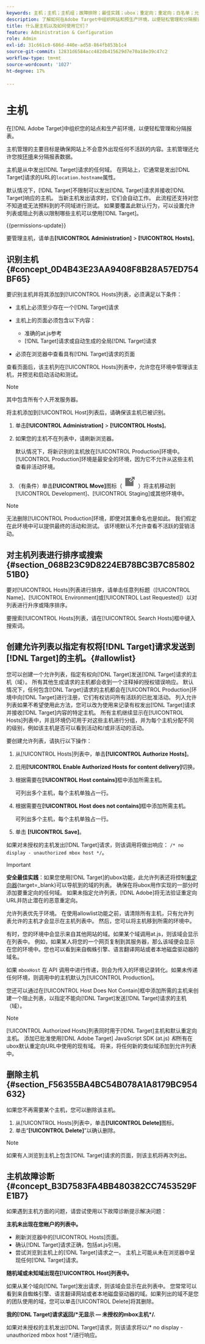 ```yaml
---
keywords: 主机；主机；主机组；故障排除；最佳实践；ubox；重定向；重定向；白名单；允许列表；黑名单；阻止列表
description: 了解如何在Adobe Target中组织网站和预生产环境，以便轻松管理和分隔报表。
title: 什么是主机以及如何使用它们？
feature: Administration & Configuration
role: Admin
exl-id: 31c661c0-686d-440e-ad58-864fb853b1c4
source-git-commit: 12831d6584acc482db415629d7e70a18e39c47c2
workflow-type: tm+mt
source-wordcount: '1027'
ht-degree: 17%

---
```


# 主机

在[!DNL Adobe Target]中组织您的站点和生产前环境，以便轻松管理和分隔报表。

主机管理的主要目标是确保网站上不会意外出现任何不活跃的内容。主机管理还允许您按[环境](/help/main/administrating-target/environments.md)来分隔报表数据。

主机是从中发出[!DNL Target]请求的任何域。 在网站上，它通常是发出[!DNL Target]请求的URL的`location.hostname`属性。

默认情况下，[!DNL Target]不限制可以发出[!DNL Target]请求并接收[!DNL Target]响应的主机。 当新主机发出请求时，它们会自动工作。 此流程还支持对您不知道或无法预料到的不同域进行测试。 如果要覆盖此默认行为，可以设置允许列表或阻止列表以限制哪些主机可以使用[!DNL Target]。

{{permissions-update}}

要管理主机，请单击&#x200B;**[!UICONTROL Administration]** > **[!UICONTROL Hosts]**。

## 识别主机 {#concept_0D4B43E23AA9408F8B28A57ED754BF65}

要识别主机并将其添加到[!UICONTROL Hosts]列表，必须满足以下条件：

* 主机上必须至少存在一个[!DNL Target]请求
* 主机上的页面必须包含以下内容：

   * 准确的at.js参考
   * [!DNL Target]请求或自动生成的全局[!DNL Target]请求

* 必须在浏览器中查看具有[!DNL Target]请求的页面

查看页面后，该主机列在[!UICONTROL Hosts]列表中，允许您在环境中管理该主机，并预览和启动活动和测试。

>[!NOTE]
>
>其中包含所有个人开发服务器。

将主机添加到[!UICONTROL Host]列表后，请确保该主机已被识别。

1. 单击&#x200B;**[!UICONTROL Administration]** > **[!UICONTROL Hosts]**。
1. 如果您的主机不在列表中，请刷新浏览器。

   默认情况下，将新识别的主机放在[!UICONTROL Production]环境中。 [!UICONTROL Production]环境是最安全的环境，因为它不允许从这些主机查看非活动环境。

1. （有条件）单击&#x200B;**[!UICONTROL Move]**&#x200B;图标（ ![移动图标](/help/main/administrating-target/assets/icon-move.png) ）将主机移动到[!UICONTROL Development]、[!UICONTROL Staging]或其他环境中。

>[!NOTE]
>
>无法删除[!UICONTROL Production]环境，即使对其重命名也是如此。 我们假定在此环境中可以提供最终的活动和测试。 该环境默认不允许查看不活跃的营销活动。

## 对主机列表进行排序或搜索 {#section_068B23C9D8224EB78BC3B7C8580251B0}

要对[!UICONTROL Hosts]列表进行排序，请单击任意列标题（[!UICONTROL Name]、[!UICONTROL Environment]或[!UICONTROL Last Requested]）以对列表进行升序或降序排序。

要搜索[!UICONTROL Hosts]列表，请在[!UICONTROL Search Hosts]框中键入搜索词。

## 创建允许列表以指定有权将[!DNL Target]请求发送到[!DNL Target]的主机。{#allowlist}

您可以创建一个允许列表，指定有权向[!DNL Target]发送[!DNL Target]请求的主机（域）。 所有其他生成请求的主机都会收到一个注释掉的授权错误响应。 默认情况下，任何包含[!DNL Target]请求的主机都会在[!UICONTROL Production]环境中向[!DNL Target]进行注册，它们有权访问所有活跃的已批准活动。 列入允许列表如果不希望使用此方法，您可以改为使用来记录有权发出[!DNL Target]请求并接收[!DNL Target]内容的特定主机。 所有主机继续显示在[!UICONTROL Hosts]列表中，并且环境仍可用于对这些主机进行分组，并为每个主机分配不同的级别，例如该主机是否可以看到活动和/或非活动的活动。

要创建允许列表，请执行以下操作：

1. 从[!UICONTROL Hosts]列表中，单击&#x200B;**[!UICONTROL Authorize Hosts]**。
1. 启用&#x200B;**[!UICONTROL Enable Authorized Hosts for content delivery]**&#x200B;切换。
1. 根据需要在&#x200B;**[!UICONTROL Host contains]**&#x200B;框中添加所需主机。

   可列出多个主机，每个主机单独占一行。

1. 根据需要在&#x200B;**[!UICONTROL Host does not contains]**&#x200B;框中添加所需主机。

   可列出多个主机，每个主机单独占一行。

1. 单击 **[!UICONTROL Save]**。

如果对未授权的主机发出[!DNL Target]请求，则该调用将做出响应： `/* no display - unauthorized mbox host */`。

>[!IMPORTANT]
>
>**安全最佳实践**：如果您使用[!DNL Target]的ubox功能，此允许列表还将控制[重定向器](https://experienceleague.adobe.com/docs/target-dev/developer/implement-email/working-with-redirectors.html){target=_blank}可以导航到的域的列表。 确保在将ubox用作实现的一部分时添加要重定向的任何域。 如果未指定允许列表，[!DNL Adobe]将无法验证重定向URL并防止潜在的恶意重定向。
>
>允许列表优先于环境。 在使用allowlist功能之前，请清除所有主机，只有允许列表允许的主机才会显示在主机列表中。 然后，您可以将主机移到所需的环境中。

有时，您的环境中会显示来自其他网站的域。如果某个域调用at.js，则该域会显示在列表中。 例如，如果某人将您的一个网页复制到其服务器，那么该域便会显示在您的环境中。您也可以看到来自蜘蛛引擎、语言翻译网站或者本地磁盘驱动器的域名。

如果 `mboxHost` 在 API 调用中进行传递，则会为传入的环境记录转化。如果未传递任何环境，则调用中的主机默认为[!UICONTROL Production]。

您还可以通过在[!UICONTROL Host Does Not Contain]框中添加所需的主机来创建一个阻止列表，以指定不能向[!DNL Target]发送[!DNL Target]请求的主机（域）。

>[!NOTE]
>
>[!UICONTROL Authorized Hosts]列表同时用于[!DNL Target]主机和默认重定向主机。 添加已批准使用[!DNL Adobe Target] JavaScript SDK (at.js) *和*&#x200B;所有在ubox默认重定向URL中使用的现有域。 将来，将任何新的类似域添加到允许列表中。

## 删除主机 {#section_F56355BA4BC54B078A1A8179BC954632}

如果您不再需要某个主机，您可以删除该主机。

1. 从[!UICONTROL Hosts]列表中，单击&#x200B;**[!UICONTROL Delete]**&#x200B;图标。
1. 单击“**[!UICONTROL Delete]**”以确认删除。

>[!NOTE]
>
>如果有人浏览到主机上包含[!DNL Target]请求的页面，则该主机将再次列出。

## 主机故障诊断 {#concept_B3D7583FA4BB480382CC7453529FE1B7}

如果遇到主机方面的问题，请尝试使用以下故障诊断提示解决问题：

**主机未出现在您帐户的列表中。**

* 刷新浏览器中的[!UICONTROL Hosts]页面。
* 确认[!DNL Target]请求正确，包括at.js引用。
* 尝试浏览到主机上的[!DNL Target]请求之一。 主机上可能从未在浏览器中呈现任何[!DNL Target]请求。

**随机域或未知域出现在[!UICONTROL Host]列表中。**

如果从某个域向[!DNL Target]发出请求，则该域会显示在此列表中。 您常常可以看到来自蜘蛛引擎、语言翻译网站或者本地磁盘驱动器的域。如果列出的域不是您的团队使用的域，您可以单击[!UICONTROL Delete]将其删除。

**我的[!DNL Target]请求返回/&#42;无显示 — 未授权的mbox主机&#42;/.**

如果对未授权的主机发出[!DNL Target]请求，则该请求将以/&#42; no display - unauthorized mbox host &#42;/进行响应。

